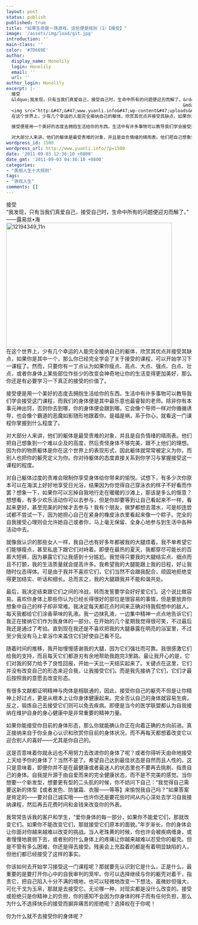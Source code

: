 ```yaml
---
layout: post
status: publish
published: true
title: "如果生命是一场游戏，这些便是规则（1）【接受】"
image: '/assets/img/load/git.jpg'
introduction: ''
main-class: ''
color: '#7D669E'
author:
  display_name: Honolily
  login: Honolily
  email: ''
  url: ''
author_login: Honolily
excerpt: |-
  接受
  &ldquo;我发现，只有当我们真爱自己，接受自己时，生命中所有的问题便迎刃而解了。&rdquo;
                                                                   &mdash;&mdash;露易丝&bull;海
  <img src="http:&#47;&#47;www.yuanli.info&#47;wp-content&#47;uploads&#47;2011&#47;09&#47;12194349_11n.jpg" alt="12194349_11n" title="12194349_11n" width="450" height="337" class="aligncenter size-full wp-image-1504" &#47;>
  在这个世界上，少有几个幸运的人能完全接纳自己的躯体，欣赏其优点并接受其缺点，如果你是其中一个，那么你已经完全学会了关于接受的课程，可以开始学习下一课程了。然而，只要你有一丁点认为如果你瘦点、高点、大点、强点、白点、壮点，或者你身体上某些部位作些少的改变会神奇地让你的生活变得更加美好，那么你还是有必要学习一下真正的接受的价值了。

  接受便是用一个美好的态度去拥抱生活给你的东西。生活中有许多事物可以教导我们学会接受这门课程，而我们的身体便是其中最乐意也最睿智的老师。除非你有本事元神出窍，否则你去到哪，你的身体便会跟到哪。它会像个导师一样对你循循诱导，也会像个霸道的恶魔如影随形地跟着你。是福是祸，系于你心，就看这一门课程你掌握到什么程度了。

  对大部分人来讲，他们的躯体是最受责难的对象，并且是自负情绪的晴雨表。他们把自己想象到一个难以企及的高度，然后责怪身体不够完美，跟不上他们的理想。因为你的物质躯体是你在这个世界上的表现形式，因此躯体就常常被定义为你，而别人也把你的躯壳定义为你。你对待躯体的态度直接关系到你学习与掌握接受这一课程的程度。
wordpress_id: 1500
wordpress_url: http://www.yuanli.info/?p=1500
date: '2011-09-03 12:36:10 +0800'
date_gmt: '2011-09-03 04:36:10 +0800'
categories:
- "美丽人生十大规则"
tags:
- "游戏人生"
comments: []
---
```

<p>接受<br />
&ldquo;我发现，只有当我们真爱自己，接受自己时，生命中所有的问题便迎刃而解了。&rdquo;<br />
                                                                 &mdash;&mdash;露易丝&bull;海<br />
<img src="http:&#47;&#47;www.yuanli.info&#47;wp-content&#47;uploads&#47;2011&#47;09&#47;12194349_11n.jpg" alt="12194349_11n" title="12194349_11n" width="450" height="337" class="aligncenter size-full wp-image-1504" &#47;><br />
在这个世界上，少有几个幸运的人能完全接纳自己的躯体，欣赏其优点并接受其缺点，如果你是其中一个，那么你已经完全学会了关于接受的课程，可以开始学习下一课程了。然而，只要你有一丁点认为如果你瘦点、高点、大点、强点、白点、壮点，或者你身体上某些部位作些少的改变会神奇地让你的生活变得更加美好，那么你还是有必要学习一下真正的接受的价值了。</p>
<p>接受便是用一个美好的态度去拥抱生活给你的东西。生活中有许多事物可以教导我们学会接受这门课程，而我们的身体便是其中最乐意也最睿智的老师。除非你有本事元神出窍，否则你去到哪，你的身体便会跟到哪。它会像个导师一样对你循循诱导，也会像个霸道的恶魔如影随形地跟着你。是福是祸，系于你心，就看这一门课程你掌握到什么程度了。</p>
<p>对大部分人来讲，他们的躯体是最受责难的对象，并且是自负情绪的晴雨表。他们把自己想象到一个难以企及的高度，然后责怪身体不够完美，跟不上他们的理想。因为你的物质躯体是你在这个世界上的表现形式，因此躯体就常常被定义为你，而别人也把你的躯壳定义为你。你对待躯体的态度直接关系到你学习与掌握接受这一课程的程度。<a id="more"></a><a id="more-1500"></a></p>
<p>对自己躯体过度的责难会限制你享受身体给你带来的愉悦。试想下，有多少次你原本可以在海滨上好好地享受日光浴，结果因为你觉得自己穿泳衣的样子不好看而作罢？想象一下，如果你可以忘掉自我地行走在暖暖的沙滩上，那该是多么的惬意？想想看，有多少欢乐活动你可以去参与，但是你却要等到让自己看起来不一样，看起来更好，甚至完美的时候才去参与！我有个朋友，做梦都想去潜水，可是却连尝试都不尝试一下，因为她担心自己在紧身的橡皮泳衣里看起来像一个粽子。完全的自我接受心理则会允许她自己或者你，马上毫无保留、全身心地参与到生活中各种活动中去。</p>
<p>就像我认识的那些女人一样，我自己也有好多年都被我的大腿烦着。我不单希望它们能够瘦点，甚至私底下跟它们对峙着。即便在最热的夏天，我都穿尽可能长的百慕大短裤，因为暴露它们让我感到十分尴尬。我觉得只要我的大腿结实点、细点而且不打颤，我的生活质量就会提高许多。我希望我的大腿能跟上我的日程，好让我随时仪态得体。可是由于我并不喜欢它们，它们当然不会跟我配合，顽固地拒绝变得更加结实、听话和细长。总而言之，我的大腿跟我并不能和谐共处。</p>
<p>最后，我决定结束跟它们之间的冷战，转而发誓要学会好好爱它们。这个说比做容易。喜欢你身体上那些你认为已经长得很好的部位是很容易的事情，但是要放弃你想象中自己的样子却非常难。我决定每天都花点时间来正确对待我假想中的敌人。每天我都给它们涂香草味的乳液。我一边抹乳液，一边集中精神一点点地告诉它们我正在接纳它们作为我身体的一部分。在开始的几个星期我觉得很可笑，不过最后我还是通过了考验。直到现在我还是不喜欢把我的大腿暴露在明亮的浴室里，不过至少我没有马上拿浴巾来盖住它们好使自己看不见。</p>
<p>随着时间的推移，我开始慢慢感谢我的大腿，因为它们强壮而可靠。我很感激它们给我的支持，而且每天它们都游刃有余地帮助我跑完3里路。最让我开心的是，它们对我的努力给予了良性回报，开始一天比一天结实起来了。关键点在这里，它们并没有改变自己的形态来迎合我，让我接受它们。而是我先接纳了它们，它们才最后按照我的意愿去改变形态。</p>
<p>有很多文献都证明精神与肉体是相联通的，因此，接受你自己的躯壳不但是让你精神上好过点，更是从根本上让你身体健康起来。完全否认自己的身体就容易生病，反之，锻炼自己去接受它们则可以免去疾病。即便是当今的医学联盟都认为自我接纳在维护自身的身心健康中是非常重要的精神力量。</p>
<p>如果你能接受你目前的身体形态，那么你就能确认你正在向着正确的方向前进。真正接纳来自于你全身心认识和欣赏你目前的身体状况，而不再每天都想着改变它以迎合别人的喜好&mdash;&mdash;尤其是你自己的。</p>
<p>这是否意味着你就永远也不用努力去改进你的身体了呢？或者你得听天由命地接受上天给予你的身体了？当然不是了。希望自己达到最佳状态是自然而且人性的。这只是意味着，即便你并不是在最健康或者最迷人的状态里也不要再去挑剔、指责自己的身体。自我提升源于由自爱而来的完全健康状态，而不是不完美的感觉。当你想要一个新发型，想要更有型的二头肌的时候，你不妨问下自己：&ldquo;我觉得自己需要这新的体型【或者发色、防皱霜、衣服&mdash;&mdash;等等】来愉悦我自己吗？&rdquo;如果答案是肯定的&mdash;&mdash;要对自己诚实哦&mdash;&mdash;也许你还是要花些时间从内心深处去学习自我接纳课程，然后再去花费时间和金钱来改变你的外表。</p>
<p>我常常告诉我的客户和学生，&ldquo;爱你身体的每一部分，如果你不能爱它们，那就改变它们。如果你不能改变它们，那就接受它们原本的面貌。&rdquo;年岁渐长，你的身体会让你面对你越来越难以改变的挑战。当人老珠黄的时候，你也许会被疾病缠身，或者慢慢地衰弱下去，或者别的什么身体上的疼痛让你越来越难以忍受你的躯壳。但是不管有多么困难，你还是得去接受。残奥会上充盈着的都是有着明显缺陷的人，但他们都已经接受了这样的事实。</p>
<p>你该如何去开始学习接受这一门课程呢？那就要先认识到它是什么，正是什么，最重要的是要打开你心中的自我审判的笼牢。你可以选择继续与你的躯壳对着干，指责它，把自己陷入十分不满的境地，也可以轻微地改变一下想法，虽微妙但强大，可化干戈为玉帛，那就是去接受它。无论哪一种，对现实都是没什么改变的。接受或拒绝只是你精神上的负担，你的感知不会因为你身体的样子而有任何负担，那么为什么不选择快乐的接受而摒弃痛苦的拒绝呢？选择权在于你呢！</p>
<p>你为什么就不去接受你的身体呢？</p>
